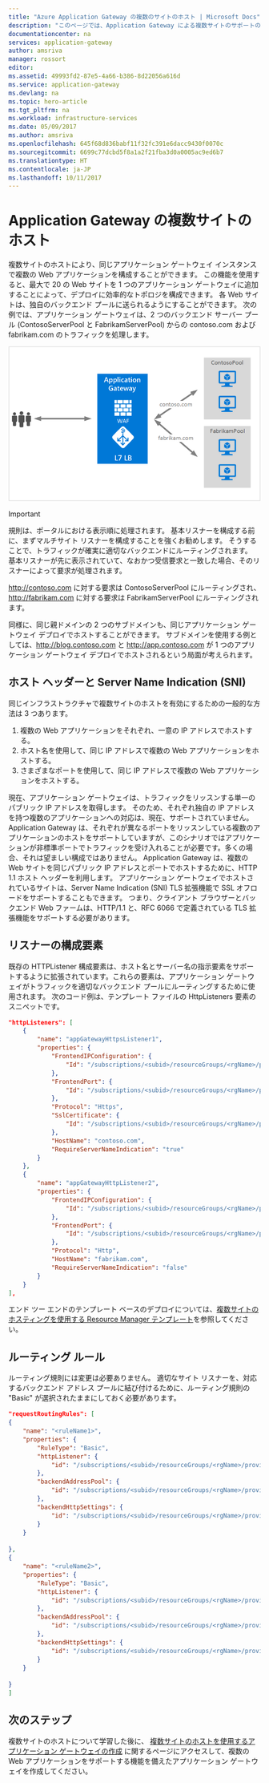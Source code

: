```yaml
---
title: "Azure Application Gateway の複数のサイトのホスト | Microsoft Docs"
description: "このページでは、Application Gateway による複数サイトのサポートの概要を示します。"
documentationcenter: na
services: application-gateway
author: amsriva
manager: rossort
editor: 
ms.assetid: 49993fd2-87e5-4a66-b386-8d22056a616d
ms.service: application-gateway
ms.devlang: na
ms.topic: hero-article
ms.tgt_pltfrm: na
ms.workload: infrastructure-services
ms.date: 05/09/2017
ms.author: amsriva
ms.openlocfilehash: 645f68d836babf11f32fc391e6dacc9430f0070c
ms.sourcegitcommit: 6699c77dcbd5f8a1a2f21fba3d0a0005ac9ed6b7
ms.translationtype: HT
ms.contentlocale: ja-JP
ms.lasthandoff: 10/11/2017
---
```

# <a name="application-gateway-multiple-site-hosting"></a>Application Gateway の複数サイトのホスト

複数サイトのホストにより、同じアプリケーション ゲートウェイ インスタンスで複数の Web アプリケーションを構成することができます。 この機能を使用すると、最大で 20 の Web サイトを 1 つのアプリケーション ゲートウェイに追加することによって、デプロイに効率的なトポロジを構成できます。 各 Web サイトは、独自のバックエンド プールに送られるようにすることができます。 次の例では、アプリケーション ゲートウェイは、2 つのバックエンド サーバー プール (ContosoServerPool と FabrikamServerPool) からの contoso.com および fabrikam.com のトラフィックを処理します。

![imageURLroute](./media/application-gateway-multi-site-overview/multisite.png)

> [!IMPORTANT]
> 規則は、ポータルにおける表示順に処理されます。 基本リスナーを構成する前に、まずマルチサイト リスナーを構成することを強くお勧めします。  そうすることで、トラフィックが確実に適切なバックエンドにルーティングされます。 基本リスナーが先に表示されていて、なおかつ受信要求と一致した場合、そのリスナーによって要求が処理されます。

http://contoso.com に対する要求は ContosoServerPool にルーティングされ、http://fabrikam.com に対する要求は FabrikamServerPool にルーティングされます。

同様に、同じ親ドメインの 2 つのサブドメインも、同じアプリケーション ゲートウェイ デプロイでホストすることができます。 サブドメインを使用する例としては、http://blog.contoso.com と http://app.contoso.com が 1 つのアプリケーション ゲートウェイ デプロイでホストされるという局面が考えられます。

## <a name="host-headers-and-server-name-indication-sni"></a>ホスト ヘッダーと Server Name Indication (SNI)

同じインフラストラクチャで複数サイトのホストを有効にするための一般的な方法は 3 つあります。

1. 複数の Web アプリケーションをそれぞれ、一意の IP アドレスでホストする。
2. ホスト名を使用して、同じ IP アドレスで複数の Web アプリケーションをホストする。
3. さまざまなポートを使用して、同じ IP アドレスで複数の Web アプリケーションをホストする。

現在、アプリケーション ゲートウェイは、トラフィックをリッスンする単一のパブリック IP アドレスを取得します。 そのため、それぞれ独自の IP アドレスを持つ複数のアプリケーションへの対応は、現在、サポートされていません。 Application Gateway は、それぞれが異なるポートをリッスンしている複数のアプリケーションのホストをサポートしていますが、このシナリオではアプリケーションが非標準ポートでトラフィックを受け入れることが必要です。多くの場合、それは望ましい構成ではありません。 Application Gateway は、複数の Web サイトを同じパブリック IP アドレスとポートでホストするために、HTTP 1.1 ホスト ヘッダーを利用します。 アプリケーション ゲートウェイでホストされているサイトは、Server Name Indication (SNI) TLS 拡張機能で SSL オフロードをサポートすることもできます。 つまり、クライアント ブラウザーとバックエンド Web ファームは、HTTP/1.1 と、RFC 6066 で定義されている TLS 拡張機能をサポートする必要があります。

## <a name="listener-configuration-element"></a>リスナーの構成要素

既存の HTTPListener 構成要素は、ホスト名とサーバー名の指示要素をサポートするように拡張されています。これらの要素は、アプリケーション ゲートウェイがトラフィックを適切なバックエンド プールにルーティングするために使用されます。 次のコード例は、テンプレート ファイルの HttpListeners 要素のスニペットです。

```json
"httpListeners": [
    {
        "name": "appGatewayHttpsListener1",
        "properties": {
            "FrontendIPConfiguration": {
                "Id": "/subscriptions/<subid>/resourceGroups/<rgName>/providers/Microsoft.Network/applicationGateways/applicationGateway1/frontendIPConfigurations/DefaultFrontendPublicIP"
            },
            "FrontendPort": {
                "Id": "/subscriptions/<subid>/resourceGroups/<rgName>/providers/Microsoft.Network/applicationGateways/applicationGateway1/frontendPorts/appGatewayFrontendPort443'"
            },
            "Protocol": "Https",
            "SslCertificate": {
                "Id": "/subscriptions/<subid>/resourceGroups/<rgName>/providers/Microsoft.Network/applicationGateways/applicationGateway1/sslCertificates/appGatewaySslCert1'"
            },
            "HostName": "contoso.com",
            "RequireServerNameIndication": "true"
        }
    },
    {
        "name": "appGatewayHttpListener2",
        "properties": {
            "FrontendIPConfiguration": {
                "Id": "/subscriptions/<subid>/resourceGroups/<rgName>/providers/Microsoft.Network/applicationGateways/applicationGateway1/frontendIPConfigurations/appGatewayFrontendIP'"
            },
            "FrontendPort": {
                "Id": "/subscriptions/<subid>/resourceGroups/<rgName>/providers/Microsoft.Network/applicationGateways/applicationGateway1/frontendPorts/appGatewayFrontendPort80'"
            },
            "Protocol": "Http",
            "HostName": "fabrikam.com",
            "RequireServerNameIndication": "false"
        }
    }
],
```

エンド ツー エンドのテンプレート ベースのデプロイについては、[複数サイトのホスティングを使用する Resource Manager テンプレート](https://github.com/Azure/azure-quickstart-templates/blob/master/201-application-gateway-multihosting)を参照してください。

## <a name="routing-rule"></a>ルーティング ルール

ルーティング規則には変更は必要ありません。 適切なサイト リスナーを、対応するバックエンド アドレス プールに結び付けるために、ルーティング規則の "Basic" が選択されたままにしておく必要があります。

```json
"requestRoutingRules": [
{
    "name": "<ruleName1>",
    "properties": {
        "RuleType": "Basic",
        "httpListener": {
            "id": "/subscriptions/<subid>/resourceGroups/<rgName>/providers/Microsoft.Network/applicationGateways/applicationGateway1/httpListeners/appGatewayHttpsListener1')]"
        },
        "backendAddressPool": {
            "id": "/subscriptions/<subid>/resourceGroups/<rgName>/providers/Microsoft.Network/applicationGateways/applicationGateway1/backendAddressPools/ContosoServerPool')]"
        },
        "backendHttpSettings": {
            "id": "/subscriptions/<subid>/resourceGroups/<rgName>/providers/Microsoft.Network/applicationGateways/applicationGateway1/backendHttpSettingsCollection/appGatewayBackendHttpSettings')]"
        }
    }

},
{
    "name": "<ruleName2>",
    "properties": {
        "RuleType": "Basic",
        "httpListener": {
            "id": "/subscriptions/<subid>/resourceGroups/<rgName>/providers/Microsoft.Network/applicationGateways/applicationGateway1/httpListeners/appGatewayHttpListener2')]"
        },
        "backendAddressPool": {
            "id": "/subscriptions/<subid>/resourceGroups/<rgName>/providers/Microsoft.Network/applicationGateways/applicationGateway1/backendAddressPools/FabrikamServerPool')]"
        },
        "backendHttpSettings": {
            "id": "/subscriptions/<subid>/resourceGroups/<rgName>/providers/Microsoft.Network/applicationGateways/applicationGateway1/backendHttpSettingsCollection/appGatewayBackendHttpSettings')]"
        }
    }

}
]
```

## <a name="next-steps"></a>次のステップ

複数サイトのホストについて学習した後に、 [複数サイトのホストを使用するアプリケーション ゲートウェイの作成](application-gateway-create-multisite-azureresourcemanager-powershell.md) に関するページにアクセスして、複数の Web アプリケーションをサポートする機能を備えたアプリケーション ゲートウェイを作成してください。

